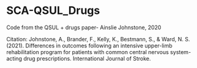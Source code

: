 # SCA-QSUL_Drugs
Code from the QSUL + drugs paper-
Ainslie Johnstone, 2020


Citation: 
Johnstone, A., Brander, F., Kelly, K., Bestmann, S., & Ward, N. S. (2021). Differences in outcomes following an intensive upper-limb rehabilitation program for patients with common central nervous system-acting drug prescriptions. International Journal of Stroke.
